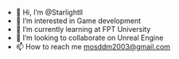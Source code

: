 - 👋 Hi, I’m @Starlightll
- 👀 I’m interested in Game development 
- 🌱 I’m currently learning at FPT University
- 💞️ I’m looking to collaborate on Unreal Engine
- 📫 How to reach me mosddm2003@gmail.com

<!---
Starlightll/Starlightll is a ✨ special ✨ repository because its `README.md` (this file) appears on your GitHub profile.
You can click the Preview link to take a look at your changes.
--->
